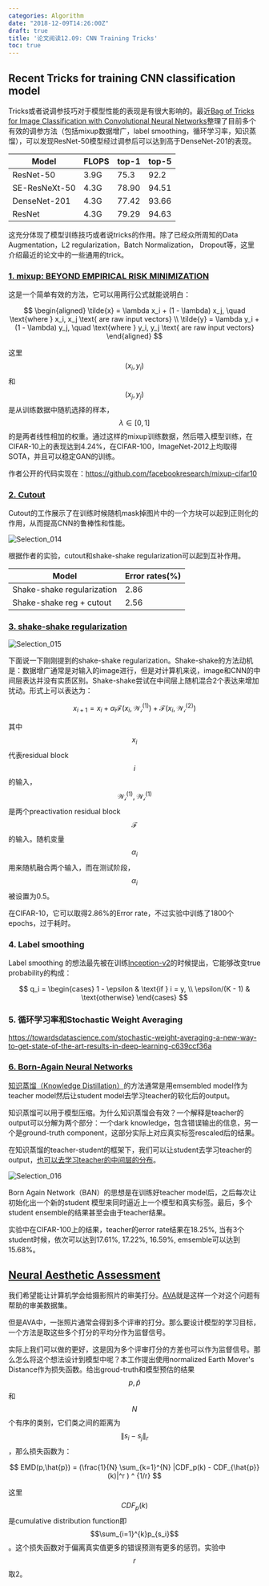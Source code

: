 ```yaml
---
categories: Algorithm
date: "2018-12-09T14:26:00Z"
draft: true
title: '论文阅读12.09: CNN Training Tricks'
toc: true
---
```


## Recent Tricks for training CNN classification model

Tricks或者说调参技巧对于模型性能的表现是有很大影响的。最近[Bag of Tricks for Image Classification with Convolutional Neural Networks](https://arxiv.org/pdf/1812.01187v2.pdf)整理了目前多个有效的调参方法（包括mixup数据增广，label smoothing，循环学习率，知识蒸馏），可以发现ResNet-50模型经过调参后可以达到高于DenseNet-201的表现。

| Model         | FLOPS | top-1 | top-5 |
|---------------|-------|-------|-------|
| ResNet-50     |  3.9G | 75.3  | 92.2  |
| SE-ResNeXt-50 |  4.3G | 78.90 | 94.51 |
| DenseNet-201  |  4.3G | 77.42 | 93.66 |
| ResNet        |  4.3G | 79.29 | 94.63 |

这充分体现了模型训练技巧或者说tricks的作用。除了已经众所周知的Data Augmentation，L2 regularization，Batch Normalization， Dropout等，这里介绍最近的论文中的一些通用的trick。

### [1. mixup: BEYOND EMPIRICAL RISK MINIMIZATION](https://arxiv.org/abs/1710.09412)

这是一个简单有效的方法，它可以用两行公式就能说明白：

$$
\begin{aligned}
\tilde{x} = \lambda x_i + (1 - \lambda) x_j, \quad \text{where } x_i, x_j \text{ are raw input vectors} \\
\tilde{y} = \lambda y_i + (1 - \lambda) y_j, \quad \text{where } y_i, y_j \text{ are raw input vectors}
\end{aligned}
$$

这里$$(x_i, y_i)$$和$$(x_j, y_j)$$是从训练数据中随机选择的样本，$$\lambda \in [0, 1]$$的是两者线性相加的权重。通过这样的mixup训练数据，然后喂入模型训练，在CIFAR-10上的表现达到4.24%，在CIFAR-100，ImageNet-2012上均取得SOTA，并且可以稳定GAN的训练。

作者公开的代码实现在：https://github.com/facebookresearch/mixup-cifar10

### [2. Cutout](https://arxiv.org/pdf/1708.04552.pdf)

Cutout的工作展示了在训练时候随机mask掉图片中的一个方块可以起到正则化的作用，从而提高CNN的鲁棒性和性能。

![Selection_014](https://i.imgur.com/NpmsrFY.png)

根据作者的实验，cutout和shake-shake regularization可以起到互补作用。


| Model                      | Error rates(%) |
|----------------------------|----------------|
| Shake-shake regularization | 2.86           |
| Shake-shake reg + cutout   | 2.56           |


### [3. shake-shake regularization](https://arxiv.org/pdf/1705.07485.pdf)

![Selection_015](https://i.imgur.com/fTiduGT.png)

下面说一下刚刚提到的shake-shake regularization。Shake-shake的方法动机是：数据增广通常是对输入的image进行，但是对计算机来说，image和CNN的中间层表达并没有实质区别。Shake-shake尝试在中间层上随机混合2个表达来增加扰动。形式上可以表达为：

$$
x_{i+1} = x_i + \alpha_i \mathcal{F}(x_i, \mathcal{W_i^{(1)}}) + \mathcal{F}(x_i, \mathcal{W_i^{(2)}})
$$

其中$$x_i$$代表residual block $$i$$ 的输入，$$\mathcal{W_i^{(1)}}, \mathcal{W_i^{(1)}}$$ 是两个preactivation residual block $$\mathcal{F}$$ 的输入。随机变量$$\alpha_i$$用来随机融合两个输入，而在测试阶段，$$\alpha_i$$被设置为0.5。

在CIFAR-10，它可以取得2.86%的Error rate，不过实验中训练了1800个epochs，过于耗时。

### 4. Label smoothing

Label smoothing 的想法最先被在训练[Inception-v2](https://arxiv.org/pdf/1812.01187v2.pdf#page=9&zoom=100,0,640)的时候提出，它能够改变true probability的构成：

$$
q_i =
\begin{cases}
1 - \epsilon & \text{if } i = y, \\
\epsilon/(K - 1) & \text{otherwise}
\end{cases}
$$

### 5. 循环学习率和Stochastic Weight Averaging

https://towardsdatascience.com/stochastic-weight-averaging-a-new-way-to-get-state-of-the-art-results-in-deep-learning-c639ccf36a

### [6. Born-Again Neural Networks](https://arxiv.org/pdf/1805.04770.pdf)

[知识蒸馏（Knowledge Distillation）](https://medium.com/neural-machines/knowledge-distillation-dc241d7c2322)的方法通常是用emsembled model作为teacher model然后让student model去学习teacher的软化后的output。

知识蒸馏可以用于模型压缩。为什么知识蒸馏会有效？一个解释是teacher的output可以分解为两个部分：一个dark knowledge，包含错误输出的信息，另一个是ground-truth component，这部分实际上对应真实标签rescaled后的结果。

在知识蒸馏的teacher-student的框架下，我们可以让student去学习teacher的output，[也可以去学习teacher的中间层的分布](http://openaccess.thecvf.com/content_cvpr_2017/papers/Yim_A_Gift_From_CVPR_2017_paper.pdf)。


![Selection_016](https://i.imgur.com/TAd6D2X.png)

Born Again Network（BAN）的思想是在训练好teacher model后，之后每次让初始化出一个新的student 模型来同时逼近上一个模型和真实标签。最后，多个student ensemble的结果甚至会由于teacher结果。

实验中在CIFAR-100上的结果，teacher的error rate结果在18.25%, 当有3个student时候，依次可以达到17.61%, 17.22%, 16.59%, emsemble可以达到15.68%。

## [Neural Aesthetic Assessment](https://arxiv.org/pdf/1709.05424.pdf)

我们希望能让计算机学会给摄影照片的审美打分。[AVA](http://refbase.cvc.uab.es/files/MMP2012a.pdf)就是这样一个对这个问题有帮助的审美数据集。

但是AVA中，一张照片通常会得到多个评审的打分。那么要设计模型的学习目标，一个方法是取这些多个打分的平均分作为监督信号。

实际上我们可以做的更好，这是因为多个评审打分的方差也可以作为监督信号。那么怎么将这个想法设计到模型中呢？本工作提出使用normalized Earth Mover's Distance作为损失函数。给出groud-truth和模型预估的结果$$p,\hat{p}$$和$$N$$个有序的类别，它们类之间的距离为 $$\|s_i - s_j\|_r$$，那么损失函数为：

$$
EMD(p,\hat{p}) = (\frac{1}{N} \sum_{k=1}^{N} |CDF_p(k) - CDF_{\hat{p}}(k)|^r ) ^ {1/r}
$$

这里$$CDF_p(k)$$是cumulative distribution function即$$\sum_{i=1}^{k}p_{s_i}$$。这个损失函数对于偏离真实值更多的错误预测有更多的惩罚。实验中$$r$$取2。

